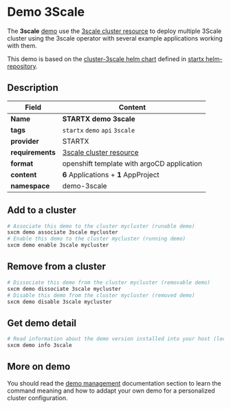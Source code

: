 # Demo 3Scale

The **3scale** [demo](../../5-demos) use the [3scale cluster resource](../../resources/3scale) to deploy multiple 3Scale cluster using the 3scale operator with several example applications working with them.

This demo is based on the [cluster-3scale helm chart](https://helm-repository.readthedocs.io/en/latest/charts/cluster-3scale) defined in [startx helm-repository](https://helm-repository.readthedocs.io).

## Description

| Field            | Content                                           |
| ---------------- | ------------------------------------------------- |
| **Name**         | **STARTX demo 3scale**                            |
| **tags**         | `startx` `demo` `api` `3scale`                    |
| **provider**     | STARTX                                            |
| **requirements** | [3scale cluster resource](../../resources/3scale) |
| **format**       | openshift template with argoCD application        |
| **content**      | **6** Applications + **1** AppProject             |
| **namespace**    | demo-3scale                                       |

## Add to a cluster

```bash
# Associate this demo to the cluster mycluster (runable demo)
sxcm demo associate 3scale mycluster
# Enable this demo to the cluster mycluster (running demo)
sxcm demo enable 3scale mycluster
```

## Remove from a cluster

```bash
# Dissociate this demo from the cluster mycluster (removable demo)
sxcm demo dissociate 3scale mycluster
# Disable this demo from the cluster mycluster (removed demo)
sxcm demo disable 3scale mycluster
```

## Get demo detail

```bash
# Read information about the demo version installed into your host (local)
sxcm demo info 3scale
```

## More on demo

You should read the [demo management](../../5-demos) documentation section to learn the command
meaning and how to addapt your own demo for a personalized cluster configuration.

